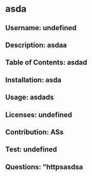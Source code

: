 # asda

  ## Username: undefined
  

  ## Description: asdaa
  

  ## Table of Contents: asdad
  

  ## Installation: asda
  

  ## Usage: asdads
  

  ## Licenses: undefined
  

  ## Contribution: ASs
  

  ## Test: undefined
  

  ## Questions: "httpsasdsa
  

  
